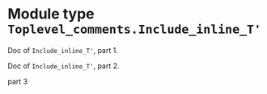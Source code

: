 
# Module type `Toplevel_comments.Include_inline_T'`

Doc of `Include_inline_T'`, part 1\.

Doc of `Include_inline_T'`, part 2\.

part 3
